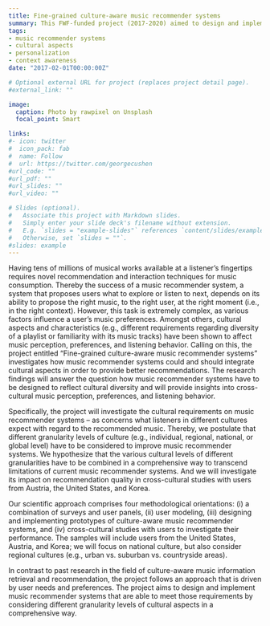 ```yaml
---
title: Fine-grained culture-aware music recommender systems
summary: This FWF-funded project (2017-2020) aimed to design and implement music recommender systems that are able to meet those requirements by considering different granularity levels of cultural aspects in a comprehensive way.
tags:
- music recommender systems
- cultural aspects
- personalization
- context awareness
date: "2017-02-01T00:00:00Z"

# Optional external URL for project (replaces project detail page).
#external_link: ""

image:
  caption: Photo by rawpixel on Unsplash
  focal_point: Smart

links:
#- icon: twitter
#  icon_pack: fab
#  name: Follow
#  url: https://twitter.com/georgecushen
#url_code: ""
#url_pdf: ""
#url_slides: ""
#url_video: ""

# Slides (optional).
#   Associate this project with Markdown slides.
#   Simply enter your slide deck's filename without extension.
#   E.g. `slides = "example-slides"` references `content/slides/example-slides.md`.
#   Otherwise, set `slides = ""`.
#slides: example
---
```


Having tens of millions of musical works available at a listener’s fingertips requires novel recommendation and interaction techniques for music consumption. Thereby the success of a music recommender system, a system that proposes users what to explore or listen to next, depends on its ability to propose the right music, to the right user, at the right moment (i.e., in the right context). However, this task is extremely complex, as various factors influence a user’s music preferences. Amongst others, cultural aspects and characteristics (e.g., different requirements regarding diversity of a playlist or familiarity with its music tracks) have been shown to affect music perception, preferences, and listening behavior. Calling on this, the project entitled “Fine-grained culture-aware music recommender systems” investigates how music recommender systems could and should integrate cultural aspects in order to provide better recommendations. The research findings will answer the question how music recommender systems have to be designed to reflect cultural diversity and will provide insights into cross-cultural music perception, preferences, and listening behavior.

Specifically, the project will investigate the cultural requirements on music recommender systems – as concerns what listeners in different cultures expect with regard to the recommended music. Thereby, we postulate that different granularity levels of culture (e.g., individual, regional, national, or global level) have to be considered to improve music recommender systems. We hypothesize that the various cultural levels of different granularities have to be combined in a comprehensive way to transcend limitations of current music recommender systems. And we will investigate its impact on recommendation quality in cross-cultural studies with users from Austria, the United States, and Korea.

Our scientific approach comprises four methodological orientations: (i) a combination of surveys and user panels, (ii) user modeling, (iii) designing and implementing prototypes of culture-aware music recommender systems, and (iv) cross-cultural studies with users to investigate their performance. The samples will include users from the United States, Austria, and Korea; we will focus on national culture, but also consider regional cultures (e.g., urban vs. suburban vs. countryside areas).

In contrast to past research in the field of culture-aware music information retrieval and recommendation, the project follows an approach that is driven by user needs and preferences. The project aims to design and implement music recommender systems that are able to meet those requirements by considering different granularity levels of cultural aspects in a comprehensive way.